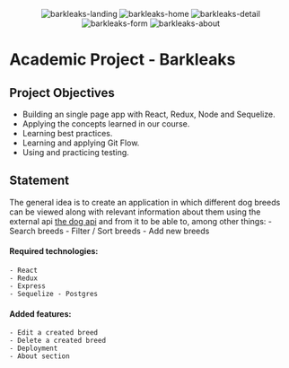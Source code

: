 <p align='center'>
    <img src='https://res.cloudinary.com/ddkurzft6/image/upload/v1655513432/barkleaks/landing_1_auixbi.jpg' alt='barkleaks-landing' />
    <img src='https://res.cloudinary.com/ddkurzft6/image/upload/v1655513432/barkleaks/home_2_wytjnc.jpg' alt='barkleaks-home' />
    <img src='https://res.cloudinary.com/ddkurzft6/image/upload/v1655513433/barkleaks/detail_1_kdwfht.jpg' alt='barkleaks-detail' />
    <img src='https://res.cloudinary.com/ddkurzft6/image/upload/v1655513432/barkleaks/form_1_owjrhc.jpg' alt='barkleaks-form'/>
    <img src='https://res.cloudinary.com/ddkurzft6/image/upload/v1655513432/barkleaks/about_1_wajsrj.jpg' alt='barkleaks-about' />
</p>

# Academic Project - Barkleaks

## Project Objectives

- Building an single page app with React, Redux, Node and Sequelize.
- Applying the concepts learned in our course.
- Learning best practices.
- Learning and applying Git Flow.
- Using and practicing testing.

## Statement

The general idea is to create an application in which different dog breeds can be viewed along with relevant information about them using the external api [the dog api](https://thedogapi.com/)  and from it to be able to, among other things:
    - Search breeds
    - Filter / Sort breeds
    - Add new breeds
<!---La idea general es crear una aplicación en la cual se puedan ver distintas razas de perro junto con información relevante de las mismas utilizando la api externa [the dog api](https://thedogapi.com/) y a partir de ella poder, entre otras cosas:
  - Buscar perros
  - Filtrarlos / Ordenarlos
  - Agregar nuevos perros
--->
#### Required technologies:
    - React
    - Redux
    - Express
    - Sequelize - Postgres

#### Added features:
    - Edit a created breed
    - Delete a created breed
    - Deployment
    - About section
